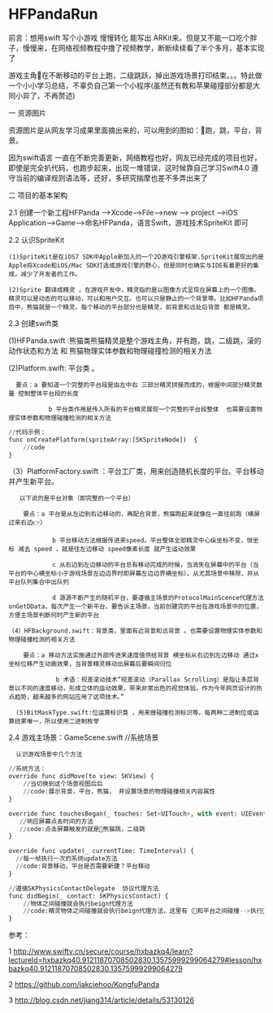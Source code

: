 # HFPandaRun
前言：想用swift  写个小游戏 慢慢转化 能写出 ARKit来。但是又不能一口吃个胖子，慢慢来，在网络视频教程中撸了视频教学，断断续续看了半个多月，基本实现了

游戏主角🐼在不断移动的平台上跑，二级跳跃，掉出游戏场景打印结束。。。特此做一个小小学习总结，不辜负自己第一个小程序(虽然还有教和苹果碰撞部分都是大同小异了，不再赘述)

一 资源图片

   资源图片是从网友学习成果里面摘出来的，可以用到的图如：🐼跑，跳，平台，背景。

   因为swift语言 一直在不断完善更新，网络教程也好，网友已经完成的项目也好，即使是完全扒代码，也跑步起来，出现一堆错误，这时候靠自己学习Swift4.0 遵守当前的编译规则语法等，还好，多研究揣摩也差不多弄出来了

二 项目的基本架构

 2.1 创建一个新工程HFPanda -->Xcode-->File-->new --> project  -->iOS Application-->Game-->命名HFPanda，语言Swift，游戏技术SpriteKit 即可

2.2 认识SpriteKit

    (1)SpriteKit是在iOS7 SDK中Apple新加入的一个2D游戏引擎框架.SpriteKit展现出的是Apple将Xcode和iOS/Mac SDK打造成游戏引擎的野心，但是同时也确实与IDE有着更好的集成，减少了开发者的工作。

    (2)Sprite 翻译成精灵 。在游戏开发中，精灵指的是以图像方式呈现在屏幕上的一个图像。精灵可以是动态的可以移动，可以和用户交互。也可以只是静止的一个背景等。比如HFPanda项目中，熊猫就是一个精灵，每个移动的平台部分也是精灵，前背景和远处后背景 都是精灵。

2.3 创建swift类

   (1)HFPanda.swift :熊猫类熊猫精灵是整个游戏主角，并有跑，跳，二级跳，滚的动作状态和方法 和 熊猫物理实体参数和物理碰撞检测的相关方法

 

   (2)Platform.swift: 平台类 。

      要点：a 要知道一个完整的平台段是由左中右 三部分精灵拼接而成的，根据中间部分精灵数量 控制整体平台段的长度

               b 平台类作用是传入所有的平台精灵展现一个完整的平台段整体  也需要设置物理实体参数和物理碰撞检测的相关方法
```python
//代码示例：
func onCreatePlatform(spriteArray:[SKSpriteNode])  {
    //code
}    
  ```

   （3）PlatformFactory.swift  ：平台工厂类，用来创造随机长度的平台。平台移动并产生新平台。

       以下说的是平台对象（即完整的一个平台）

        要点：a 平台是从左边到右边移动的，再配合背景，熊猫跑起来就像在一直往前跑（横屏过来右边👉）

                b 平台移动方法根据传进来speed，平台整体全部精灵中心纵坐标不变，恒坐标 减去 speed ，就是往左边移动 speed像素长度 就产生运动效果

                c 从右边到左边移动的平台总有移动完成的时候，当消失在屏幕中的平台（当平台的中心横坐标小于游戏场景左边边界时即屏幕左边边界横坐标），从尤其场景中移除，并从平台队列集合中出队列 

                d 源源不断产生的随机平台，要遵循主场景的ProtocolMainScence代理方法onGetDData，每次产生一个新平台，要告诉主场景，当前创建完的平台在游戏场景中的位置，方便主场景判断何时产生新的平台

    （4）HFBackground.swift：背景类，里面有近背景和远背景 。也需要设置物理实体参数和物理碰撞检测的相关方法

        要点：a 移动方法实施通过外部传进来速度值供给背景 横坐标从右边到左边移动 通过x坐标位移产生动画效果，当背景精灵移动出屏幕后要瞬间归位

                 b 术语：视差滚动技术“视差滚动（Parallax Scrolling）是指让多层背景以不同的速度移动，形成立体的运动效果，带来非常出色的视觉体验。作为今年网页设计的热点趋势，越来越多的网站应用了这项技术。”

      (5)BitMaskType.swift:位运算标识类 ，用来做碰撞检测标识等。每两种二进制位或运算结果唯一，所以使用二进制枚举

 2.4 游戏主场景：GameScene.swift //系统场景

      认识游戏场景中几个方法
 ```python
//系统方法：
override func didMove(to view: SKView) {
     //当切换到这个场景视图后后
     //code:展示背景，平台，熊猫， 并设置场景的物理碰撞相关内容属性
}

override func touchesBegan(_ touches: Set<UITouch>, with event: UIEvent?) {
    //响应屏幕点击时间的方法  
    //code:点击屏幕触发的就是🐼熊猫跳，二级跳
}

override func update(_ currentTime: TimeInterval) {
   //每一帧执行一次的系统update方法  
   //code:背景移动，平台是否需要新建？平台移动
}

//遵循SKPhysicsContactDelegate  协议代理方法
func didBegin(_ contact: SKPhysicsContact) {
     //物体之间碰撞就会执行beign代理方法  
     //code:精灵物体之间碰撞就会执行beign代理方法，这里有（🐼和平台之间碰撞-->执行🐼跑）和（🐼和场景-->game over）
}
  ```

参考：

1 http://www.swiftv.cn/secure/course/hxbazkq4/learn?lectureId=hxbazkq40.91211870708502830.13575999299064279#lesson/hxbazkq40.91211870708502830.13575999299064279

2 https://github.com/jakciehoo/KongfuPanda

3 http://blog.csdn.net/jiang314/article/details/53130126
